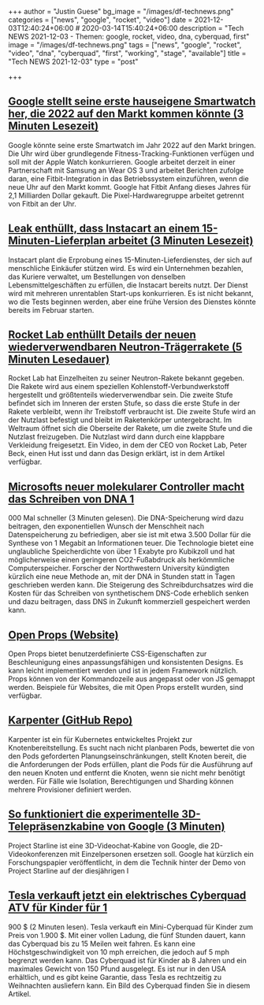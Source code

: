 +++
author = "Justin Guese"
bg_image = "/images/df-technews.png"
categories = ["news", "google", "rocket", "video"]
date = 2021-12-03T12:40:24+06:00 # 2020-03-14T15:40:24+06:00
description = "Tech NEWS 2021-12-03 - Themen: google, rocket, video, dna, cyberquad, first"
image = "/images/df-technews.png"
tags = ["news", "google", "rocket", "video", "dna", "cyberquad", "first", "working", "stage", "available"]
title = "Tech NEWS 2021-12-03"
type = "post"

+++

## [Google stellt seine erste hauseigene Smartwatch her, die 2022 auf den Markt kommen könnte (3 Minuten Lesezeit)](https://www.theverge.com/2021/12/2/22814461/google-pixel-watch-wear-os-2022-rohan?scrolla=5eb6d68b7fedc32c19ef33b4)

 Google könnte seine erste Smartwatch im Jahr 2022 auf den Markt bringen. Die Uhr wird über grundlegende Fitness-Tracking-Funktionen verfügen und soll mit der Apple Watch konkurrieren. Google arbeitet derzeit in einer Partnerschaft mit Samsung an Wear OS 3 und arbeitet Berichten zufolge daran, eine Fitbit-Integration in das Betriebssystem einzuführen, wenn die neue Uhr auf den Markt kommt. Google hat Fitbit Anfang dieses Jahres für 2,1 Milliarden Dollar gekauft. Die Pixel-Hardwaregruppe arbeitet getrennt von Fitbit an der Uhr.

## [Leak enthüllt, dass Instacart an einem 15-Minuten-Lieferplan arbeitet (3 Minuten Lesezeit)](https://bgr.com/lifestyle/leak-reveals-instacart-is-working-on-a-15-minute-delivery-plan/)

 Instacart plant die Erprobung eines 15-Minuten-Lieferdienstes, der sich auf menschliche Einkäufer stützen wird. Es wird ein Unternehmen bezahlen, das Kuriere verwaltet, um Bestellungen von denselben Lebensmittelgeschäften zu erfüllen, die Instacart bereits nutzt. Der Dienst wird mit mehreren unrentablen Start-ups konkurrieren. Es ist nicht bekannt, wo die Tests beginnen werden, aber eine frühe Version des Dienstes könnte bereits im Februar starten.

## [Rocket Lab enthüllt Details der neuen wiederverwendbaren Neutron-Trägerrakete (5 Minuten Lesedauer)](https://www.theverge.com/2021/12/2/22813819/rocket-lab-neutron-launch-satellite-reusable-mega-constellations)

 Rocket Lab hat Einzelheiten zu seiner Neutron-Rakete bekannt gegeben. Die Rakete wird aus einem speziellen Kohlenstoff-Verbundwerkstoff hergestellt und größtenteils wiederverwendbar sein. Die zweite Stufe befindet sich im Inneren der ersten Stufe, so dass die erste Stufe in der Rakete verbleibt, wenn ihr Treibstoff verbraucht ist. Die zweite Stufe wird an der Nutzlast befestigt und bleibt im Raketenkörper untergebracht. Im Weltraum öffnet sich die Oberseite der Rakete, um die zweite Stufe und die Nutzlast freizugeben. Die Nutzlast wird dann durch eine klappbare Verkleidung freigesetzt. Ein Video, in dem der CEO von Rocket Lab, Peter Beck, einen Hut isst und dann das Design erklärt, ist in dem Artikel verfügbar.

## [Microsofts neuer molekularer Controller macht das Schreiben von DNA 1](https://interestingengineering.com/microsofts-new-molecular-controller-makes-dna-writing-1000-times-faster)

000 Mal schneller (3 Minuten gelesen). Die DNA-Speicherung wird dazu beitragen, den exponentiellen Wunsch der Menschheit nach Datenspeicherung zu befriedigen, aber sie ist mit etwa 3.500 Dollar für die Synthese von 1 Megabit an Informationen teuer. Die Technologie bietet eine unglaubliche Speicherdichte von über 1 Exabyte pro Kubikzoll und hat möglicherweise einen geringeren CO2-Fußabdruck als herkömmliche Computerspeicher. Forscher der Northwestern University kündigten kürzlich eine neue Methode an, mit der DNA in Stunden statt in Tagen geschrieben werden kann. Die Steigerung des Schreibdurchsatzes wird die Kosten für das Schreiben von synthetischem DNS-Code erheblich senken und dazu beitragen, dass DNS in Zukunft kommerziell gespeichert werden kann.

## [Open Props (Website)](https://open-props.style/)

 Open Props bietet benutzerdefinierte CSS-Eigenschaften zur Beschleunigung eines anpassungsfähigen und konsistenten Designs. Es kann leicht implementiert werden und ist in jedem Framework nützlich. Props können von der Kommandozeile aus angepasst oder von JS gemappt werden. Beispiele für Websites, die mit Open Props erstellt wurden, sind verfügbar.

## [Karpenter (GitHub Repo)](https://github.com/aws/karpenter)

 Karpenter ist ein für Kubernetes entwickeltes Projekt zur Knotenbereitstellung. Es sucht nach nicht planbaren Pods, bewertet die von den Pods geforderten Planungseinschränkungen, stellt Knoten bereit, die die Anforderungen der Pods erfüllen, plant die Pods für die Ausführung auf den neuen Knoten und entfernt die Knoten, wenn sie nicht mehr benötigt werden. Für Fälle wie Isolation, Berechtigungen und Sharding können mehrere Provisioner definiert werden.

## [So funktioniert die experimentelle 3D-Telepräsenzkabine von Google (3 Minuten)](https://www.theverge.com/2021/12/2/22813731/google-project-starline-specs-features-research-paper-8k-tv-microphones-camera-capture-pods)

 Project Starline ist eine 3D-Videochat-Kabine von Google, die 2D-Videokonferenzen mit Einzelpersonen ersetzen soll. Google hat kürzlich ein Forschungspapier veröffentlicht, in dem die Technik hinter der Demo von Project Starline auf der diesjährigen I

## [Tesla verkauft jetzt ein elektrisches Cyberquad ATV für Kinder für 1](https://techcrunch.com/2021/12/02/tesla-is-now-selling-a-1900-electric-cyberquad-atv-for-kids/)

900 $ (2 Minuten lesen). Tesla verkauft ein Mini-Cyberquad für Kinder zum Preis von 1.900 $. Mit einer vollen Ladung, die fünf Stunden dauert, kann das Cyberquad bis zu 15 Meilen weit fahren. Es kann eine Höchstgeschwindigkeit von 10 mph erreichen, die jedoch auf 5 mph begrenzt werden kann. Das Cyberquad ist für Kinder ab 8 Jahren und ein maximales Gewicht von 150 Pfund ausgelegt. Es ist nur in den USA erhältlich, und es gibt keine Garantie, dass Tesla es rechtzeitig zu Weihnachten ausliefern kann. Ein Bild des Cyberquad finden Sie in diesem Artikel.


